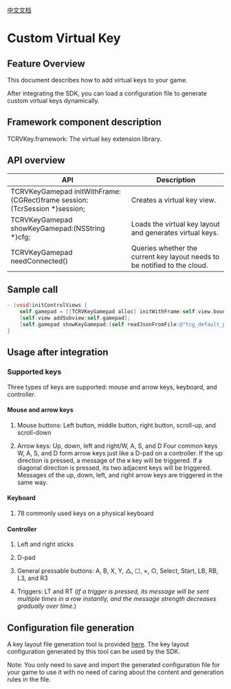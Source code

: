 [中文文档](自定义虚拟按键.md)
# Custom Virtual Key

## Feature Overview

This document describes how to add virtual keys to your game.

After integrating the SDK, you can load a configuration file to generate custom virtual keys dynamically.


## Framework component description

TCRVKey.framework: The virtual key extension library.

## API overview

| API | Description |
| ------------------------------------------------------------ | ------------------------ |
| TCRVKeyGamepad initWithFrame:(CGRect)frame session:(TcrSession *)session;      | Creates a virtual key view. |
| TCRVKeyGamepad showKeyGamepad:(NSString *)cfg; | Loads the virtual key layout and generates virtual keys.   |
| TCRVKeyGamepad needConnected()                               | Queries whether the current key layout needs to be notified to the cloud.     |


## Sample call

```objectivec
- (void)initControlViews {
    self.gamepad = [[TCRVKeyGamepad alloc] initWithFrame:self.view.bounds session:self.session];
    [self.view addSubview:self.gamepad];
    [self.gamepad showKeyGamepad:[self readJsonFromFile:@"tcg_default_ps4"]];
}

```

## Usage after integration


### Supported keys

Three types of keys are supported: mouse and arrow keys, keyboard, and controller.

#### Mouse and arrow keys

1. Mouse buttons: Left button, middle button, right button, scroll-up, and scroll-down

2. Arrow keys: Up, down, left and right/W, A, S, and D
    Four common keys W, A, S, and D form arrow keys just like a D-pad on a controller. If the up direction is pressed, a message of the `W` key will be triggered. If a diagonal direction is pressed, its two adjacent keys will be triggered.
    Messages of the up, down, left, and right arrow keys are triggered in the same way.

#### Keyboard

1. 78 commonly used keys on a physical keyboard

#### Controller

1. Left and right sticks 

2. D-pad

3. General pressable buttons: A, B, X, Y, △, ☐, ×, ○, Select, Start, LB, RB, L3, and R3

4. Triggers: LT and RT (*If a trigger is pressed, its message will be sent multiple times in a row instantly, and the message strength decreases gradually over time.*)

## Configuration file generation

A key layout file generation tool is provided [here](https://github.com/tencentyun/cloudgame-android-sdk/blob/master/TOOLS/vktool-release.apk). The key layout configuration generated by this tool can be used by the SDK.

Note: You only need to save and import the generated configuration file for your game to use it with no need of caring about the content and generation rules in the file.
